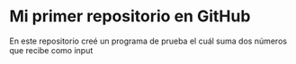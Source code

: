 # Mi primer repositorio en GitHub

En este repositorio creé un programa de prueba el cuál suma dos números que recibe como input
